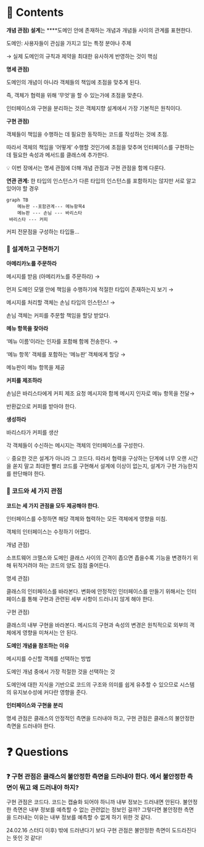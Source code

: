 # 📌 Contents

**개념 관점) 설계**는 ****도메인 안에 존재하는 개념과 개념들 사이의 관계를 표현한다.

도메인: 사용자들이 관심을 가지고 있는 특정 분야나 주제

→ 실제 도메인의 규칙과 제약을 최대한 유사하게 반영하는 것이 핵심

**명세 관점)** 

도메인의 개념이 아니라 객체들의 책임에 초점을 맞추게 된다.

즉, 객체가 협력을 위해 ‘무엇’을 할 수 있는가에 초점을 맞춘다.

인터페이스와 구현을 분리하는 것은 객체지향 설계에서 가장 기본적은 원칙이다.

**구현 관점)**

객체들이 책임을 수행하는 데 필요한 동작하는 코드를 작성하는 것에 초점.

따라서 객체의 책임을 ‘어떻게’ 수행할 것인가에 초점을 맞추며 인터페이스를 구현하는 데 필요한 속성과 메서드를 클래스에 추가한다.

<aside>
💡 이번 장에서는 명세 관점에 더해 개념 관점과 구현 관점을 함께 다룬다.

</aside>

**연관 관계:** 한 타입의 인스턴스가 다른 타입의 인스턴스를 포함하지는 않지만 서로 알고 있어야 할 경우

```mermaid
graph TB
	메뉴판 --포함관계--- 메뉴항목4
	메뉴판 --- 손님 --- 바리스타 
 바리스타 --- 커피

```

커피 전문점을 구성하는 타입들…

### 📌 설계하고 구현하기

**아메리카노를 주문하라**

메시지를 받음 (아메리카노를 주문하라) →

먼저 도메인 모델 안에 책임을 수행하기에 적절한 타입이 존재하는지 보기 →

메시지를 처리할 객체는 손님 타입의 인스턴스! →

손님 객체는 커피를 주문할 책임을 할당 받았다.

**메뉴 항목을 찾아라**

‘메뉴 이름’이라는 인자를 포함해 함께 전송한다. →

‘메뉴 항목’ 객체를 포함하는 ‘메뉴판’ 객체에게 할당 →

메뉴판이 메뉴 항목을 제공

**커피를 제조하라**

손님은 바리스타에게 커피 제조 요청 메시지와 함께 메시지 인자로 메뉴 항목을 전달→

반환값으로 커피를 받아야 한다.

**생성하라**

바리스타가 커피를 생산

각 객체들이 수신하는 메시지는 객체의 인터페이스를 구성한다.

<aside>
💡 중요한 것은 설계가 아니라 그 코드다. 따라서 협력을 구상하는 단계에 너무 오랜 시간을 쏟지 말고 최대한 빨리 코드를 구현해서 설계에 이상이 없는지, 설계가 구현 가능한지를 판단해야 한다.

</aside>

### 📌 코드와 세 가지 관점

**코드는 세 가지 관점을 모두 제공해야 한다.**

인터페이스를 수정하면 해당 객체와 협력하는 모든 객체에게 영향을 미침.

객체의 인터페이스는 수정하기 어렵다.

개념 관점)

소프트웨어 크랠스와 도메인 클래스 사이의 간격이 좁으면 좁을수록 기능을 변경하기 위해 뒤적거려야 하는 코드의 양도 점점 줄어든다.

명세 관점)

클래스의 인터페이스를 바라본다. 변화에 안정적인 인터페이스를 만들기 위해서는 인터페이스를 통해 구현과 관련된 세부 사항이 드러나지 않게 해야 한다.

구현 관점)

클래스의 내부 구현을 바라본다. 메시드의 구현과 속성의 변경은 원칙적으로 외부의 객체에게 영향을 미쳐서는 안 된다.

**도메인 개념을 참조하는 이유**

메시지를 수신할 객체를 선택하는 방법

도메인 개념 중에서 가장 적절한 것을 선택하는 것

도메인에 대한 지식을 기반으로 코드의 구조와 의미를 쉽게 유추할 수 있으므로 시스템의 유지보수성에 커다란 영향을 준다.

**인터페이스와 구현을 분리**

명세 관점은 클래스의 안정적인 측면을 드러내야 하고, 구현 관점은 클래스의 불안정한 측면을 드러내야 한다.

# ❓ Questions

### ❓ 구현 관점은 클래스의 불안정한 측면을 드러내야 한다. 에서 불안정한 측면이 뭐고 왜 드러내야 하지?

구현 관점은 코드다. 코드는 캡슐화 되어야 하니까 내부 정보는 드러내면 안된다. 불안정한 측면은 내부 정보를 예측할 수 없는 관련없는 정보인 걸까? 그렇다면 불안정한 측면을 드러내는 이유는 내부 정보를 예측할 수 없게 하기 위한 것 같다.

24.02.16 스터디 이후) 밖에 드러낸다기 보다 구현 관점은 불안정한 측면이 도드라진다는 뜻인 것 같다!
